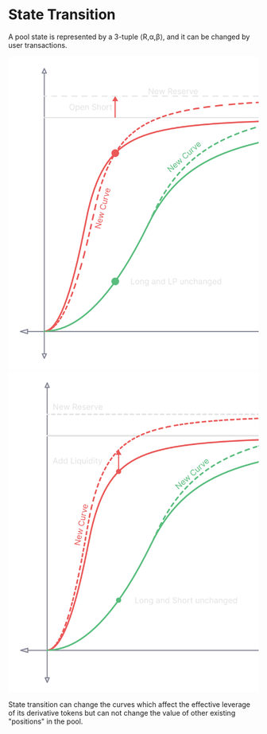 # State Transition

A pool state is represented by a 3-tuple ⟨R,α,β⟩, and it can be changed by user transactions.

![](../.gitbook/assets/image.png)![](<../.gitbook/assets/image (5).png>)

State transition can change the curves which affect the effective leverage of its derivative tokens but can not change the value of other existing "positions" in the pool.
